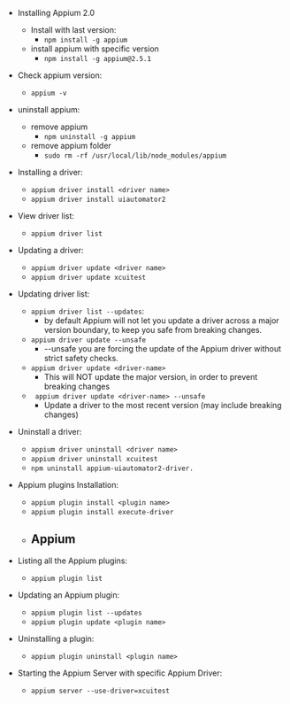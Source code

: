 - Installing Appium 2.0
    - Install with last version:
        - `npm install -g appium`
    - install appium with specific version
        - `npm install -g appium@2.5.1`
- Check appium version:
    - `appium -v`
- uninstall appium:
    - remove appium
        - `npm uninstall -g appium`
    - remove appium folder
        - `sudo rm -rf /usr/local/lib/node_modules/appium`

- Installing a driver:
    - `appium driver install <driver name>`
    - `appium driver install uiautomator2`

- View driver list:
    - `appium driver list`

- Updating a driver:
    - `appium driver update <driver name>`
    - `appium driver update xcuitest`

- Updating driver list:
    - `appium driver list --updates`:
        - by default Appium will not let you update a driver across a major version boundary, to keep you safe from
          breaking changes.
    - `appium driver update --unsafe`
        - --unsafe you are forcing the update of the Appium driver without strict safety checks.
    - `appium driver update <driver-name>`
        - This will NOT update the major version, in order to prevent breaking changes
    - ` appium driver update <driver-name> --unsafe`
        - Update a driver to the most recent version (may include breaking changes)

- Uninstall a driver:
    - `appium driver uninstall <driver name>`
    - `appium driver uninstall xcuitest`
    - `npm uninstall appium-uiautomator2-driver.`

- Appium plugins Installation:
    - `appium plugin install <plugin name>`
    - `appium plugin install execute-driver`
    - Appium
      - 

- Listing all the Appium plugins:
    - `appium plugin list`

- Updating an Appium plugin:
    - `appium plugin list --updates`
    - `appium plugin update <plugin name>`

- Uninstalling a plugin:
    - `appium plugin uninstall <plugin name>`

- Starting the Appium Server with specific Appium Driver:
    - `appium server --use-driver=xcuitest`